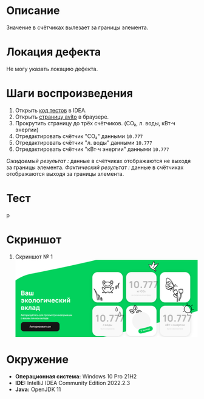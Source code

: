 # Описание
Значение в счётчиках вылезает за границы элемента.

# Локация дефекта
Не могу указать локацию дефекта.

# Шаги воспроизведения
1. Открыть [код тестов]() в IDEA.
1. Открыть [страницу avito](https://www.avito.ru/avito-care/eco-impact) в браузере.
1. Прокрутить страницу до трёх счётчиков. (CO₂, л. воды, кВт⋅ч энергии)
1. Отредактировать счётчик "CO₂" данными ```10.777```
1. Отредактировать счётчик "л. воды" данными ```10.777```
1. Отредактировать счётчик "кВт⋅ч энергии" данными ```10.777```

*Ожидаемый результат :* данные в счётчиках отображаются не выходя за границы элемента.
*Фактический результат :*  данные в счётчиках отображаются выходя за границы элемента.

# Тест
p

# Скриншот
1. Скриншот № 1
   ![img_4.png](img_4.png)

# Окружение
* **Операционная система:** Windows 10 Pro 21H2
* **IDE:** IntelliJ IDEA Community Edition 2022.2.3
* **Java:** OpenJDK 11
 
